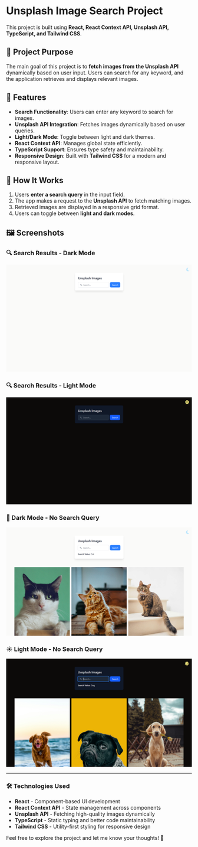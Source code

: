 # Unsplash Image Search Project

This project is built using **React, React Context API, Unsplash API, TypeScript, and Tailwind CSS**.

## 📌 Project Purpose

The main goal of this project is to **fetch images from the Unsplash API** dynamically based on user input. Users can search for any keyword, and the application retrieves and displays relevant images.

## 🚀 Features

- **Search Functionality**: Users can enter any keyword to search for images.
- **Unsplash API Integration**: Fetches images dynamically based on user queries.
- **Light/Dark Mode**: Toggle between light and dark themes.
- **React Context API**: Manages global state efficiently.
- **TypeScript Support**: Ensures type safety and maintainability.
- **Responsive Design**: Built with **Tailwind CSS** for a modern and responsive layout.

## 📂 How It Works

1. Users **enter a search query** in the input field.
2. The app makes a request to the **Unsplash API** to fetch matching images.
3. Retrieved images are displayed in a responsive grid format.
4. Users can toggle between **light and dark modes**.

## 🖼️ Screenshots

### 🔍 Search Results - Dark Mode
![screenshot1](public/screenshot1.png)

### 🔍 Search Results - Light Mode
![screenshot2](public/screenshot2.png)

### 🌙 Dark Mode - No Search Query
![screenshot3](public/screenshot3.png)

### ☀️ Light Mode - No Search Query
![screenshot4](public/screenshot4.png)

---

### 🛠️ Technologies Used

- **React** - Component-based UI development
- **React Context API** - State management across components
- **Unsplash API** - Fetching high-quality images dynamically
- **TypeScript** - Static typing and better code maintainability
- **Tailwind CSS** - Utility-first styling for responsive design

Feel free to explore the project and let me know your thoughts! 🚀
